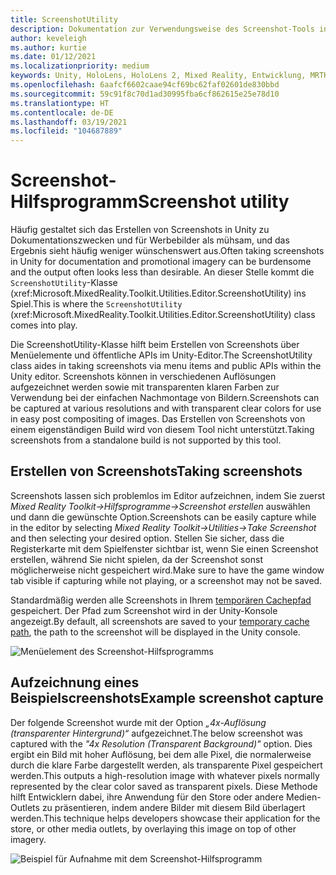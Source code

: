 ```yaml
---
title: ScreenshotUtility
description: Dokumentation zur Verwendungsweise des Screenshot-Tools in MRTKL
author: keveleigh
ms.author: kurtie
ms.date: 01/12/2021
ms.localizationpriority: medium
keywords: Unity, HoloLens, HoloLens 2, Mixed Reality, Entwicklung, MRTK,
ms.openlocfilehash: 6aafcf6602caae94cf69bc62faf02601de830bbd
ms.sourcegitcommit: 59c91f8c70d1ad30995fba6cf862615e25e78d10
ms.translationtype: HT
ms.contentlocale: de-DE
ms.lasthandoff: 03/19/2021
ms.locfileid: "104687889"
---
```

# <a name="screenshot-utility"></a><span data-ttu-id="deda4-104">Screenshot-Hilfsprogramm</span><span class="sxs-lookup"><span data-stu-id="deda4-104">Screenshot utility</span></span>

<span data-ttu-id="deda4-105">Häufig gestaltet sich das Erstellen von Screenshots in Unity zu Dokumentationszwecken und für Werbebilder als mühsam, und das Ergebnis sieht häufig weniger wünschenswert aus.</span><span class="sxs-lookup"><span data-stu-id="deda4-105">Often taking screenshots in Unity for documentation and promotional imagery can be burdensome and the output often looks less than desirable.</span></span> <span data-ttu-id="deda4-106">An dieser Stelle kommt die `ScreenshotUtility`-Klasse (xref:Microsoft.MixedReality.Toolkit.Utilities.Editor.ScreenshotUtility) ins Spiel.</span><span class="sxs-lookup"><span data-stu-id="deda4-106">This is where the `ScreenshotUtility` (xref:Microsoft.MixedReality.Toolkit.Utilities.Editor.ScreenshotUtility) class comes into play.</span></span>

<span data-ttu-id="deda4-107">Die ScreenshotUtility-Klasse hilft beim Erstellen von Screenshots über Menüelemente und öffentliche APIs im Unity-Editor.</span><span class="sxs-lookup"><span data-stu-id="deda4-107">The ScreenshotUtility class aides in taking screenshots via menu items and public APIs within the Unity editor.</span></span> <span data-ttu-id="deda4-108">Screenshots können in verschiedenen Auflösungen aufgezeichnet werden sowie mit transparenten klaren Farben zur Verwendung bei der einfachen Nachmontage von Bildern.</span><span class="sxs-lookup"><span data-stu-id="deda4-108">Screenshots can be captured at various resolutions and with transparent clear colors for use in easy post compositing of images.</span></span> <span data-ttu-id="deda4-109">Das Erstellen von Screenshots von einem eigenständigen Build wird von diesem Tool nicht unterstützt.</span><span class="sxs-lookup"><span data-stu-id="deda4-109">Taking screenshots from a standalone build is not supported by this tool.</span></span>

## <a name="taking-screenshots"></a><span data-ttu-id="deda4-110">Erstellen von Screenshots</span><span class="sxs-lookup"><span data-stu-id="deda4-110">Taking screenshots</span></span>

<span data-ttu-id="deda4-111">Screenshots lassen sich problemlos im Editor aufzeichnen, indem Sie zuerst *Mixed Reality Toolkit->Hilfsprogramme->Screenshot erstellen* auswählen und dann die gewünschte Option.</span><span class="sxs-lookup"><span data-stu-id="deda4-111">Screenshots can be easily capture while in the editor by selecting *Mixed Reality Toolkit->Utilities->Take Screenshot* and then selecting your desired option.</span></span> <span data-ttu-id="deda4-112">Stellen Sie sicher, dass die Registerkarte mit dem Spielfenster sichtbar ist, wenn Sie einen Screenshot erstellen, während Sie nicht spielen, da der Screenshot sonst möglicherweise nicht gespeichert wird.</span><span class="sxs-lookup"><span data-stu-id="deda4-112">Make sure to have the game window tab visible if capturing while not playing, or a screenshot may not be saved.</span></span>

<span data-ttu-id="deda4-113">Standardmäßig werden alle Screenshots in Ihrem [temporären Cachepfad](https://docs.unity3d.com/ScriptReference/Application-temporaryCachePath.html) gespeichert. Der Pfad zum Screenshot wird in der Unity-Konsole angezeigt.</span><span class="sxs-lookup"><span data-stu-id="deda4-113">By default, all screenshots are saved to your [temporary cache path](https://docs.unity3d.com/ScriptReference/Application-temporaryCachePath.html), the path to the screenshot will be displayed in the Unity console.</span></span>

![Menüelement des Screenshot-Hilfsprogramms](../Images/ScreenshotUtility/MRTK_ScreenshotUtility_Menu_Item.png)

## <a name="example-screenshot-capture"></a><span data-ttu-id="deda4-115">Aufzeichnung eines Beispielscreenshots</span><span class="sxs-lookup"><span data-stu-id="deda4-115">Example screenshot capture</span></span>

<span data-ttu-id="deda4-116">Der folgende Screenshot wurde mit der Option *„4x-Auflösung (transparenter Hintergrund)“* aufgezeichnet.</span><span class="sxs-lookup"><span data-stu-id="deda4-116">The below screenshot was captured with the *"4x Resolution (Transparent Background)"* option.</span></span> <span data-ttu-id="deda4-117">Dies ergibt ein Bild mit hoher Auflösung, bei dem alle Pixel, die normalerweise durch die klare Farbe dargestellt werden, als transparente Pixel gespeichert werden.</span><span class="sxs-lookup"><span data-stu-id="deda4-117">This outputs a high-resolution image with whatever pixels normally represented by the clear color saved as transparent pixels.</span></span> <span data-ttu-id="deda4-118">Diese Methode hilft Entwicklern dabei, ihre Anwendung für den Store oder andere Medien-Outlets zu präsentieren, indem andere Bilder mit diesem Bild überlagert werden.</span><span class="sxs-lookup"><span data-stu-id="deda4-118">This technique helps developers showcase their application for the store, or other media outlets, by overlaying this image on top of other imagery.</span></span>

![Beispiel für Aufnahme mit dem Screenshot-Hilfsprogramm](../Images/ScreenshotUtility/MRTK_ScreenshotUtility_Example_Capture.png)

